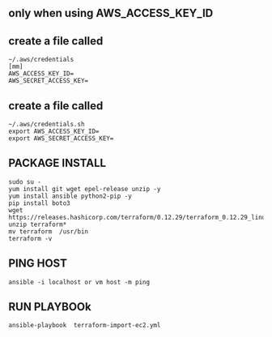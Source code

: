 ## only when using AWS_ACCESS_KEY_ID
## create a file called 
```
~/.aws/credentials
[mm]
AWS_ACCESS_KEY_ID=
AWS_SECRET_ACCESS_KEY=
```
## create a file called
```
~/.aws/credentials.sh
export AWS_ACCESS_KEY_ID=
export AWS_SECRET_ACCESS_KEY=
```
## PACKAGE INSTALL
```
sudo su -
yum install git wget epel-release unzip -y
yum install ansible python2-pip -y
pip install boto3
wget https://releases.hashicorp.com/terraform/0.12.29/terraform_0.12.29_linux_amd64.zip
unzip terraform*
mv terraform  /usr/bin
terraform -v
```
## PING HOST
```
ansible -i localhost or vm host -m ping
```
## RUN PLAYBOOk
```
ansible-playbook  terraform-import-ec2.yml 
```


